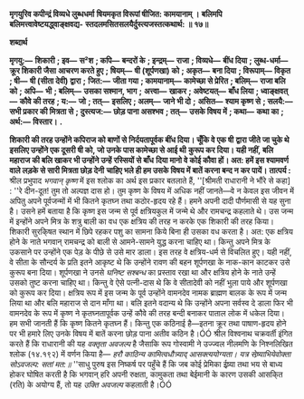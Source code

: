 **मृगयुरिव कपीन्द्रं विव्यधे लुब्धधर्मा** **षियमकृत विरूपां षीजित: कामयानाम् ।** **बलिमपि बलिमत्त्वावेष्टयद्ध्वाङ्क्षवद्य-** **स्तदलमसितसलयैर्दुस्त्यजस्तत्कथार्थ: ॥ १७॥** 

**शब्दार्थ** 

**मृगयु:—** **शिकारी** **; इव—** **स²श** **; कपि—** **बन्दरों के** **; इन्द्रम्—** **राजा** **; विव्यधे—** **बींध दिया** **; लुब्ध-धर्मा—** **क्रूर शिकारी जैसा** **आचरण करते हुए** **; षियम्—** **षी (शूर्पणखा) को** **; अकृत—** **बना दिया** **; विरूपाम्—** **विकृत** **; षी—** **षी (सीता देवी) द्वारा** **;** **जित:—** **जीता गया** **; कामयानाम्—** **कामेच्छा से प्रेरित** **; बलिम्—** **राजा बलि को** **; अपि—** **भी** **; बलिम्—** **उसका सश्मान, भाग** **;** **अत्त्वा—** **खाकर** **; अवेष्टयत्—** **बाँध लिया** **; ध्वाङ्क्षवत्—** **कौवे की तरह** **; य:—** **जो** **; तत्—** **इसलिए** **; अलम्—** **जाने भी दो** **;** **असित—** **श्याम कृष्ण से** **; सलयै:—** **सभी प्रकार की मित्रता से** **; दुस्त्यज:—** **छोड़ पाना असश्भव** **; तत्—** **उसके विषय में** **; कथा—** **कथा का** **; अर्थ:—** **विस्तार।** **.** 

**शिकारी की तरह उन्होंने कपिराज को बाणों से निर्दयतापूर्वक बींध दिया। चूँकि वे एक षी** **द्वारा जीते जा चुके थे इसलिए उन्होंने एक दूसरी षी को, जो उनके पास कामेच्छा से आई थी** **कुरूप कर दिया। यही नहीं, बलि महाराज की बलि खाकर भी उन्होंने उन्हें रस्सियों से बाँध** **दिया मानो वे कोई कौवा हों। अत: हमें इस श्यामवर्ण वाले लड़के से सारी मित्रता छोड़ देनी** **चाहिए भले ही हम उसके विषय में बातें करना बन्द न कर पायें।** **तात्पर्य :** श्रील प्रभुपाद *भगवान् कृष्ण* में इस श्लोक का अर्थ इस प्रकार बतलाते हैं, ''[श्रीमती राधारानी ने भौंरे से कहा] : ''रे दीन-दूत! तुम तो अल्पज्ञ दास हो। तुम कृष्ण के विषय में अधिक नहीं जानते—वे न केवल इस जीवन में अपितु अपने पूर्वजन्मों में भी कितने कृतघ्न तथा कठोर-हृदय रहे हैं। हमने अपनी दादी पौर्णमासी से यह सुना है। उसने हमें बताया है कि कृष्ण इस जन्म से पूर्व क्षत्रियकुल में जन्मे थे और रामचन्द्र कहलाते थे। उस जन्म में इन्होंने अपने मित्र के शत्रु बाली का वध एक क्षत्रिय की तरह न करके एक शिकारी की तरह किया। शिकारी सुरकि्षत स्थान में छिपे रहकर पशु का सामना किये बिना ही उसका वध करता है। अत: एक क्षत्रिय होने के नाते भगवान् रामचन्द्र को बाली से आमने-सामने युद्ध करना चाहिए था। किन्तु अपने मित्र के उकसाने पर उन्होंने एक पेड़ के पीछे से उसे मार डाला। इस तरह वे क्षत्रिय-धर्म से विचलित हुए। यही नहीं, वे सीता के सौन्दर्य के प्रति इतने आकृष्ट थे कि उन्होंने रावण की बहन शूर्पणखा के नाक-कान काटकर उसे कुरूप बना दिया। शूर्पणखा ने उनसे *घनिष्ट सश्बन्ध* का प्रस्ताव रखा था और क्षत्रिय होने के नाते उन्हें उसको तुष्ट करना चाहिए था। किन्तु वे ऐसे पत्नी-दास थे कि वे सीतादेवी को नहीं भुला पाये और शूर्पणखा को कुरूप कर दिया। क्षत्रिय रूप में इस जन्म के पूर्व उन्होंने वामनदेव नामक ब्राह्मण बालक के रूप में जन्म लिया था और बलि महाराज से दान माँगा था। बलि इतने वदान्य थे कि उन्होंने अपना सर्वस्व दे डाला फिर भी वामनदेव के रूप में कृष्ण ने कृतघ्नतापूर्वक उन्हें कौवे की तरह बन्दी बनाकर पाताल लोक में धकेल दिया। हम सभी जानती हैं कि कृष्ण कितने कृतघ्न हैं। किन्तु एक कठिनाई है—इतना क्रूर तथा पाषाण-हृदय होने पर भी हमारे लिए उनके विषय में बातें करना छोड़ पाना अतीव कठिन है।ÓÓ श्रील विश्वनाथ चक्रवर्ती इंगित करते हैं कि राधारानी की यह *वक्तृता अवजल्प* है जैसाकि रूप गोस्वामी ने उज्ज्वल नीलमणि के निश्नलिखित श्लोक (१४.१९२) में वर्णन किया है— *हरौ काठिन्य कामित्वधौत्र्याद् आसक्त्ययोग्यता।* *यत्र सेष्र्याभियेवोक्ता सोऽवजल्प: सतां मत:॥* ''साधु पुरुष इस निष्कर्ष पर पहुँचे हैं कि जब कोई प्रेमिका ईष्र्या तथा भय से बाध्य होकर घोषित करती है कि भगवान् हरि अपनी रुक्षता, कामुकता तथा बेईमानी के कारण उसकी आसकि्त (रति) के अयोग्य हैं, तो यह *उक्ति अवजल्प* कहलाती है।ÓÓ  